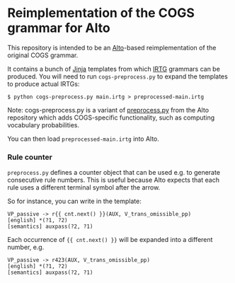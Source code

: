 # Reimplementation of the COGS grammar for Alto

This repository is intended to be an [Alto](https://github.com/coli-saar/alto)-based reimplementation of the original COGS grammar.

It contains a bunch of [Jinja](https://palletsprojects.com/p/jinja/) templates from which [IRTG](https://github.com/coli-saar/alto/wiki/GettingStarted) grammars can be produced. You will need to run `cogs-preprocess.py` to expand the templates to produce actual IRTGs:

```
$ python cogs-preprocess.py main.irtg > preprocessed-main.irtg
```

Note: cogs-preprocess.py is a variant of [preprocess.py](https://github.com/coli-saar/alto/blob/master/scripts/grammar-preprocessor/preprocess.py) from the Alto repository which adds COGS-specific functionality, such as computing vocabulary probabilities.

You can then load `preprocessed-main.irtg` into Alto.


### Rule counter

`preprocess.py` defines a counter object that can be used e.g. to generate consecutive rule numbers. This is useful because Alto expects that each rule uses a different terminal symbol after the arrow.

So for instance, you can write in the template:

```
VP_passive -> r{{ cnt.next() }}(AUX, V_trans_omissible_pp)   
[english] *(?1, ?2)  
[semantics] auxpass(?2, ?1)
```

Each occurrence of `{{ cnt.next() }}` will be expanded into a different number, e.g.

```
VP_passive -> r423(AUX, V_trans_omissible_pp)   
[english] *(?1, ?2)  
[semantics] auxpass(?2, ?1)
```


